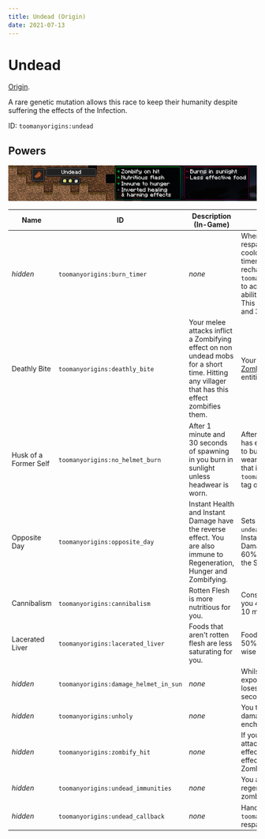 ```yaml
---
title: Undead (Origin)
date: 2021-07-13
---
```

# Undead

[Origin](../../origins.md).

A rare genetic mutation allows this race to keep their humanity despite suffering the effects of the Infection.

ID: `toomanyorigins:undead`

## Powers

![Undead](../../../../images/tmoUndeadBanner.png)

Name | ID | Description (In-Game) | Description (Detailed)
-----|----|-----------------------|------------------------
*hidden* | `toomanyorigins:burn_timer` | *none* | When choosing this origin or respawning, you gain an ability cooldown that functions as a timer. When this timer is recharged it allows `toomanyorigins:no_helmet_burn` to activate as long as that ability's other conditions are met. This cooldown lasts for 1 minute and 30 seconds.
Deathly Bite | `toomanyorigins:deathly_bite` | Your melee attacks inflict a Zombifying effect on non undead mobs for a short time. Hitting any villager that has this effect zombifies them. | Your melee attacks inflict the [Zombifying](../../../effects/zombifying.md) effect on non Undead entities for 4.5 seconds.
Husk of a Former Self | `toomanyorigins:no_helmet_burn` | After 1 minute and 30 seconds of spawning in you burn in sunlight unless headwear is worn. | After `toomanyorigins:burn_timer` has ended its cooldown you start to burn in sunlight unless you wear something in your head slot that isn't part of the `toomanyorigins:ignore_head_slot` tag or use fire resistance.
Opposite Day | `toomanyorigins:opposite_day` | Instant Health and Instant Damage have the reverse effect. You are also immune to Regeneration, Hunger and Zombifying. | Sets your entity group to `player undead` swapping the effects of Instant Health and Instant Damage and making you take 60% of any extra damage from the Smite enchantment.
Cannibalism | `toomanyorigins:cannibalism` | Rotten Flesh is more nutritious for you. | Consuming Rotten Flesh gives you 4.5 more Hunger shanks and 10 more saturation.
Lacerated Liver | `toomanyorigins:lacerated_liver` | Foods that aren't rotten flesh are less saturating for you. | Foods that aren't rotten flesh are 50% as effective saturation-wise.
*hidden* | `toomanyorigins:damage_helmet_in_sun` | *none* | Whilst wearing a helmet and exposed to sunlight, your helmet loses 1 durability every 9 seconds.
*hidden* | `toomanyorigins:unholy` | *none* | You take `2.5 * level` extra damage from the Smite enchantment.
*hidden* | `toomanyorigins:zombify_hit` | *none* | If you hit a Villager with a melee attack while they are under the effect of the Zombifying status effect they will convert into a Zombie Villager.
*hidden* | `toomanyorigins:undead_immunities` | *none* | You are not effected by regeneration, hunger and zombifying effects.
*hidden* | `toomanyorigins:undead_callback` | *none* | Handles `toomanyorigins:burn_timer` upon respawning into the world.